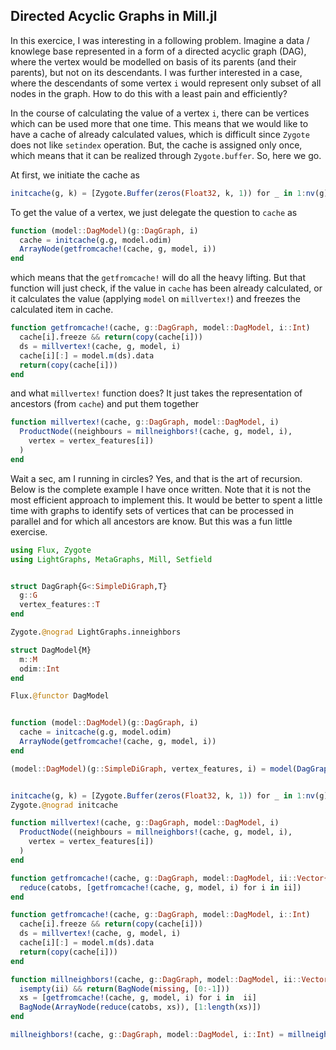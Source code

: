 ## Directed Acyclic Graphs in Mill.jl

In this exercice, I was interesting in a following problem. Imagine a data / knowlege base represented in a form of a directed acyclic graph (DAG), where the vertex would be modelled on basis of its parents (and their parents), but not on its descendants. I was further interested in a case, where the descendants of some vertex `i` would represent only subset of all nodes in the graph. How to do this with a least pain and efficiently?

In the course of calculating the value of a vertex `i`, there can be vertices which can be used more that one time. This means that we would like to have a cache of already calculated values, which is difficult since `Zygote` does not like `setindex` operation. But, the cache is assigned only once, which means that it can be realized through `Zygote.buffer`. So, here we go.

At first, we initiate the cache as
```julia
initcache(g, k) = [Zygote.Buffer(zeros(Float32, k, 1)) for _ in 1:nv(g)]
```

To get the value of a vertex, we just delegate the question to `cache` as 

```julia
function (model::DagModel)(g::DagGraph, i)
  cache = initcache(g.g, model.odim)
  ArrayNode(getfromcache!(cache, g, model, i))
end
```

which means that the `getfromcache!` will do all the heavy lifting. But that function will just check, if the value in `cache` has been already calculated, or it calculates the value (applying `model` on `millvertex!`) and freezes the calculated item in cache.

```julia
function getfromcache!(cache, g::DagGraph, model::DagModel, i::Int)
  cache[i].freeze && return(copy(cache[i]))
  ds = millvertex!(cache, g, model, i)
  cache[i][:] = model.m(ds).data
  return(copy(cache[i]))
end
```

and what `millvertex!` function does? It just takes the representation of ancestors (from `cache`) and put them together

```julia
function millvertex!(cache, g::DagGraph, model::DagModel, i)
  ProductNode((neighbours = millneighbors!(cache, g, model, i), 
    vertex = vertex_features[i])
  )
end
```

Wait a sec, am I running in circles? Yes, and that is the art of recursion. Below is the complete example I have once written. Note that it is not the most efficient approach to implement this. It would be better to spent a little time with graphs to identify sets of vertices that can be processed in parallel and for which all ancestors are know. But this was a fun little exercise.


```julia
using Flux, Zygote
using LightGraphs, MetaGraphs, Mill, Setfield


struct DagGraph{G<:SimpleDiGraph,T}
  g::G
  vertex_features::T
end

Zygote.@nograd LightGraphs.inneighbors

struct DagModel{M}
  m::M
  odim::Int
end

Flux.@functor DagModel


function (model::DagModel)(g::DagGraph, i)
  cache = initcache(g.g, model.odim)
  ArrayNode(getfromcache!(cache, g, model, i))
end

(model::DagModel)(g::SimpleDiGraph, vertex_features, i) = model(DagGraph(g, vertex_features), i)


initcache(g, k) = [Zygote.Buffer(zeros(Float32, k, 1)) for _ in 1:nv(g)]
Zygote.@nograd initcache

function millvertex!(cache, g::DagGraph, model::DagModel, i)
  ProductNode((neighbours = millneighbors!(cache, g, model, i), 
    vertex = vertex_features[i])
  )
end

function getfromcache!(cache, g::DagGraph, model::DagModel, ii::Vector{Int}) 
  reduce(catobs, [getfromcache!(cache, g, model, i) for i in ii])
end

function getfromcache!(cache, g::DagGraph, model::DagModel, i::Int)
  cache[i].freeze && return(copy(cache[i]))
  ds = millvertex!(cache, g, model, i)
  cache[i][:] = model.m(ds).data
  return(copy(cache[i]))
end

function millneighbors!(cache, g::DagGraph, model::DagModel, ii::Vector{Int})
  isempty(ii) && return(BagNode(missing, [0:-1]))
  xs = [getfromcache!(cache, g, model, i) for i in  ii]
  BagNode(ArrayNode(reduce(catobs, xs)), [1:length(xs)])
end

millneighbors!(cache, g::DagGraph, model::DagModel, i::Int) = millneighbors!(cache, g, model, inneighbors(g.g, i))
```
